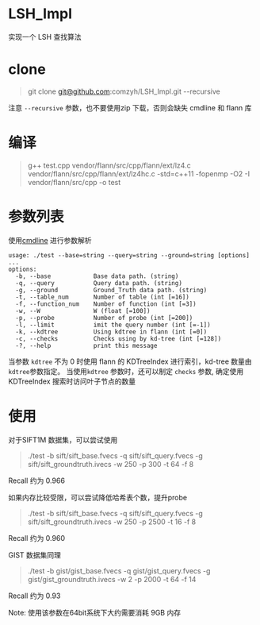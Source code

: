 # LSH_Impl

实现一个 LSH 查找算法

# clone
> git clone git@github.com:comzyh/LSH_Impl.git --recursive

注意 `--recursive` 参数，也不要使用zip 下载，否则会缺失 cmdline 和 flann 库

# 编译

> g++ test.cpp vendor/flann/src/cpp/flann/ext/lz4.c vendor/flann/src/cpp/flann/ext/lz4hc.c -std=c++11 -fopenmp  -O2 -I vendor/flann/src/cpp -o test

# 参数列表

使用[cmdline](https://github.com/tanakh/cmdline/) 进行参数解析
```
usage: ./test --base=string --query=string --ground=string [options] ...
options:
  -b, --base            Base data path. (string)
  -q, --query           Query data path. (string)
  -g, --ground          Ground_Truth data path. (string)
  -t, --table_num       Number of table (int [=16])
  -f, --function_num    Number of function (int [=3])
  -w, --W               W (float [=100])
  -p, --probe           Number of probe (int [=200])
  -l, --limit           imit the query number (int [=-1])
  -k, --kdtree          Using kdtree in flann (int [=0])
  -c, --checks          Checks using by kd-tree (int [=128])
  -?, --help            print this message
```
当参数 `kdtree` 不为 0 时使用 flann 的 KDTreeIndex 进行索引，kd-tree 数量由`kdtree`参数指定。
当使用`kdtree` 参数时，还可以制定 `checks` 参数, 确定使用KDTreeIndex 搜索时访问叶子节点的数量

# 使用

对于SIFT1M 数据集，可以尝试使用

> ./test -b sift/sift_base.fvecs -q sift/sift_query.fvecs -g sift/sift_groundtruth.ivecs   -w 250 -p 300 -t 64 -f 8

Recall 约为 0.966

如果内存比较受限，可以尝试降低哈希表个数，提升probe

> ./test -b sift/sift_base.fvecs -q sift/sift_query.fvecs -g sift/sift_groundtruth.ivecs   -w 250  -p 2500 -t 16 -f 8

Recall 约为 0.960

GIST 数据集同理

> ./test -b gist/gist_base.fvecs -q gist/gist_query.fvecs -g gist/gist_groundtruth.ivecs -w 2 -p 2000 -t 64  -f 14

Recall 约为 0.93

Note: 使用该参数在64bit系统下大约需要消耗 9GB 内存



